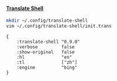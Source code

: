 #### [Translate Shell](https://github.com/soimort/translate-shell)

```sh
mkdir ~/.config/translate-shell
vim ~/.config/translate-shell/init.trans
```

```
{
	:translate-shell "0.9.0"
	:verbose         false
	:show-original   false
	:hl              "en"
	:tl              ["zh"]
	:engine          "bing"
}
```